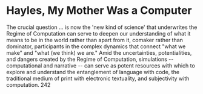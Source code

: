 # Hayles, My Mother Was a Computer

The crucial question ... is now the 'new kind of science' that underwrites the Regime of Computation can serve to deepen our understanding of what it means to be in the world rather than apart from it, comaker rather than dominator, participants in the complex dynamics that connect "what we make" and "what (we think) we are." Amid the uncertainties, potentialities, and dangers created by the Regime of Computation, simulations -- computational and narrative -- can serve as potent resources with which to explore and understand the entanglement of language with code, the traditional medium of print with electronic textuality, and subjectivity with computation. 242

